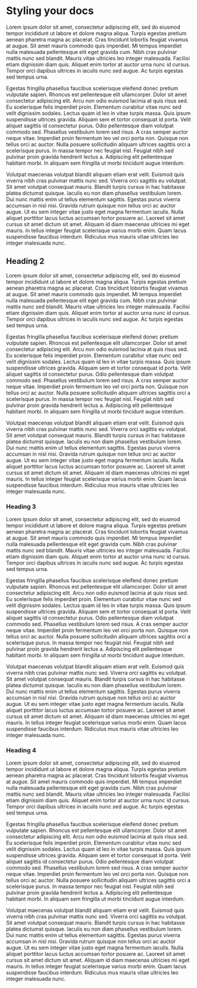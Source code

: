 # Styling your docs 

Lorem ipsum dolor sit amet, consectetur adipiscing elit, sed do eiusmod tempor incididunt ut labore et dolore magna aliqua. Turpis egestas pretium aenean pharetra magna ac placerat. Cras tincidunt lobortis feugiat vivamus at augue. Sit amet mauris commodo quis imperdiet. Mi tempus imperdiet nulla malesuada pellentesque elit eget gravida cum. Nibh cras pulvinar mattis nunc sed blandit. Mauris vitae ultricies leo integer malesuada. Facilisi etiam dignissim diam quis. Aliquet enim tortor at auctor urna nunc id cursus. Tempor orci dapibus ultrices in iaculis nunc sed augue. Ac turpis egestas sed tempus urna.

Egestas fringilla phasellus faucibus scelerisque eleifend donec pretium vulputate sapien. Rhoncus est pellentesque elit ullamcorper. Dolor sit amet consectetur adipiscing elit. Arcu non odio euismod lacinia at quis risus sed. Eu scelerisque felis imperdiet proin. Elementum curabitur vitae nunc sed velit dignissim sodales. Lectus quam id leo in vitae turpis massa. Quis ipsum suspendisse ultrices gravida. Aliquam sem et tortor consequat id porta. Velit aliquet sagittis id consectetur purus. Odio pellentesque diam volutpat commodo sed. Phasellus vestibulum lorem sed risus. A cras semper auctor neque vitae. Imperdiet proin fermentum leo vel orci porta non. Quisque non tellus orci ac auctor. Nulla posuere sollicitudin aliquam ultrices sagittis orci a scelerisque purus. In massa tempor nec feugiat nisl. Feugiat nibh sed pulvinar proin gravida hendrerit lectus a. Adipiscing elit pellentesque habitant morbi. In aliquam sem fringilla ut morbi tincidunt augue interdum.

Volutpat maecenas volutpat blandit aliquam etiam erat velit. Euismod quis viverra nibh cras pulvinar mattis nunc sed. Viverra orci sagittis eu volutpat. Sit amet volutpat consequat mauris. Blandit turpis cursus in hac habitasse platea dictumst quisque. Iaculis eu non diam phasellus vestibulum lorem. Dui nunc mattis enim ut tellus elementum sagittis. Egestas purus viverra accumsan in nisl nisi. Gravida rutrum quisque non tellus orci ac auctor augue. Ut eu sem integer vitae justo eget magna fermentum iaculis. Nulla aliquet porttitor lacus luctus accumsan tortor posuere ac. Laoreet sit amet cursus sit amet dictum sit amet. Aliquam id diam maecenas ultricies mi eget mauris. In tellus integer feugiat scelerisque varius morbi enim. Quam lacus suspendisse faucibus interdum. Ridiculus mus mauris vitae ultricies leo integer malesuada nunc.

## Heading 2 

Lorem ipsum dolor sit amet, consectetur adipiscing elit, sed do eiusmod tempor incididunt ut labore et dolore magna aliqua. Turpis egestas pretium aenean pharetra magna ac placerat. Cras tincidunt lobortis feugiat vivamus at augue. Sit amet mauris commodo quis imperdiet. Mi tempus imperdiet nulla malesuada pellentesque elit eget gravida cum. Nibh cras pulvinar mattis nunc sed blandit. Mauris vitae ultricies leo integer malesuada. Facilisi etiam dignissim diam quis. Aliquet enim tortor at auctor urna nunc id cursus. Tempor orci dapibus ultrices in iaculis nunc sed augue. Ac turpis egestas sed tempus urna.

Egestas fringilla phasellus faucibus scelerisque eleifend donec pretium vulputate sapien. Rhoncus est pellentesque elit ullamcorper. Dolor sit amet consectetur adipiscing elit. Arcu non odio euismod lacinia at quis risus sed. Eu scelerisque felis imperdiet proin. Elementum curabitur vitae nunc sed velit dignissim sodales. Lectus quam id leo in vitae turpis massa. Quis ipsum suspendisse ultrices gravida. Aliquam sem et tortor consequat id porta. Velit aliquet sagittis id consectetur purus. Odio pellentesque diam volutpat commodo sed. Phasellus vestibulum lorem sed risus. A cras semper auctor neque vitae. Imperdiet proin fermentum leo vel orci porta non. Quisque non tellus orci ac auctor. Nulla posuere sollicitudin aliquam ultrices sagittis orci a scelerisque purus. In massa tempor nec feugiat nisl. Feugiat nibh sed pulvinar proin gravida hendrerit lectus a. Adipiscing elit pellentesque habitant morbi. In aliquam sem fringilla ut morbi tincidunt augue interdum.

Volutpat maecenas volutpat blandit aliquam etiam erat velit. Euismod quis viverra nibh cras pulvinar mattis nunc sed. Viverra orci sagittis eu volutpat. Sit amet volutpat consequat mauris. Blandit turpis cursus in hac habitasse platea dictumst quisque. Iaculis eu non diam phasellus vestibulum lorem. Dui nunc mattis enim ut tellus elementum sagittis. Egestas purus viverra accumsan in nisl nisi. Gravida rutrum quisque non tellus orci ac auctor augue. Ut eu sem integer vitae justo eget magna fermentum iaculis. Nulla aliquet porttitor lacus luctus accumsan tortor posuere ac. Laoreet sit amet cursus sit amet dictum sit amet. Aliquam id diam maecenas ultricies mi eget mauris. In tellus integer feugiat scelerisque varius morbi enim. Quam lacus suspendisse faucibus interdum. Ridiculus mus mauris vitae ultricies leo integer malesuada nunc.

### Heading 3 

Lorem ipsum dolor sit amet, consectetur adipiscing elit, sed do eiusmod tempor incididunt ut labore et dolore magna aliqua. Turpis egestas pretium aenean pharetra magna ac placerat. Cras tincidunt lobortis feugiat vivamus at augue. Sit amet mauris commodo quis imperdiet. Mi tempus imperdiet nulla malesuada pellentesque elit eget gravida cum. Nibh cras pulvinar mattis nunc sed blandit. Mauris vitae ultricies leo integer malesuada. Facilisi etiam dignissim diam quis. Aliquet enim tortor at auctor urna nunc id cursus. Tempor orci dapibus ultrices in iaculis nunc sed augue. Ac turpis egestas sed tempus urna.

Egestas fringilla phasellus faucibus scelerisque eleifend donec pretium vulputate sapien. Rhoncus est pellentesque elit ullamcorper. Dolor sit amet consectetur adipiscing elit. Arcu non odio euismod lacinia at quis risus sed. Eu scelerisque felis imperdiet proin. Elementum curabitur vitae nunc sed velit dignissim sodales. Lectus quam id leo in vitae turpis massa. Quis ipsum suspendisse ultrices gravida. Aliquam sem et tortor consequat id porta. Velit aliquet sagittis id consectetur purus. Odio pellentesque diam volutpat commodo sed. Phasellus vestibulum lorem sed risus. A cras semper auctor neque vitae. Imperdiet proin fermentum leo vel orci porta non. Quisque non tellus orci ac auctor. Nulla posuere sollicitudin aliquam ultrices sagittis orci a scelerisque purus. In massa tempor nec feugiat nisl. Feugiat nibh sed pulvinar proin gravida hendrerit lectus a. Adipiscing elit pellentesque habitant morbi. In aliquam sem fringilla ut morbi tincidunt augue interdum.

Volutpat maecenas volutpat blandit aliquam etiam erat velit. Euismod quis viverra nibh cras pulvinar mattis nunc sed. Viverra orci sagittis eu volutpat. Sit amet volutpat consequat mauris. Blandit turpis cursus in hac habitasse platea dictumst quisque. Iaculis eu non diam phasellus vestibulum lorem. Dui nunc mattis enim ut tellus elementum sagittis. Egestas purus viverra accumsan in nisl nisi. Gravida rutrum quisque non tellus orci ac auctor augue. Ut eu sem integer vitae justo eget magna fermentum iaculis. Nulla aliquet porttitor lacus luctus accumsan tortor posuere ac. Laoreet sit amet cursus sit amet dictum sit amet. Aliquam id diam maecenas ultricies mi eget mauris. In tellus integer feugiat scelerisque varius morbi enim. Quam lacus suspendisse faucibus interdum. Ridiculus mus mauris vitae ultricies leo integer malesuada nunc.

### Heading 4 

Lorem ipsum dolor sit amet, consectetur adipiscing elit, sed do eiusmod tempor incididunt ut labore et dolore magna aliqua. Turpis egestas pretium aenean pharetra magna ac placerat. Cras tincidunt lobortis feugiat vivamus at augue. Sit amet mauris commodo quis imperdiet. Mi tempus imperdiet nulla malesuada pellentesque elit eget gravida cum. Nibh cras pulvinar mattis nunc sed blandit. Mauris vitae ultricies leo integer malesuada. Facilisi etiam dignissim diam quis. Aliquet enim tortor at auctor urna nunc id cursus. Tempor orci dapibus ultrices in iaculis nunc sed augue. Ac turpis egestas sed tempus urna.

Egestas fringilla phasellus faucibus scelerisque eleifend donec pretium vulputate sapien. Rhoncus est pellentesque elit ullamcorper. Dolor sit amet consectetur adipiscing elit. Arcu non odio euismod lacinia at quis risus sed. Eu scelerisque felis imperdiet proin. Elementum curabitur vitae nunc sed velit dignissim sodales. Lectus quam id leo in vitae turpis massa. Quis ipsum suspendisse ultrices gravida. Aliquam sem et tortor consequat id porta. Velit aliquet sagittis id consectetur purus. Odio pellentesque diam volutpat commodo sed. Phasellus vestibulum lorem sed risus. A cras semper auctor neque vitae. Imperdiet proin fermentum leo vel orci porta non. Quisque non tellus orci ac auctor. Nulla posuere sollicitudin aliquam ultrices sagittis orci a scelerisque purus. In massa tempor nec feugiat nisl. Feugiat nibh sed pulvinar proin gravida hendrerit lectus a. Adipiscing elit pellentesque habitant morbi. In aliquam sem fringilla ut morbi tincidunt augue interdum.

Volutpat maecenas volutpat blandit aliquam etiam erat velit. Euismod quis viverra nibh cras pulvinar mattis nunc sed. Viverra orci sagittis eu volutpat. Sit amet volutpat consequat mauris. Blandit turpis cursus in hac habitasse platea dictumst quisque. Iaculis eu non diam phasellus vestibulum lorem. Dui nunc mattis enim ut tellus elementum sagittis. Egestas purus viverra accumsan in nisl nisi. Gravida rutrum quisque non tellus orci ac auctor augue. Ut eu sem integer vitae justo eget magna fermentum iaculis. Nulla aliquet porttitor lacus luctus accumsan tortor posuere ac. Laoreet sit amet cursus sit amet dictum sit amet. Aliquam id diam maecenas ultricies mi eget mauris. In tellus integer feugiat scelerisque varius morbi enim. Quam lacus suspendisse faucibus interdum. Ridiculus mus mauris vitae ultricies leo integer malesuada nunc.
